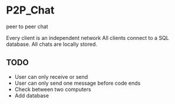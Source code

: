 # P2P_Chat
peer to peer chat 

Every client is an independent network 
All clients connect to a SQL database.
All chats are locally stored.

## TODO
- User can only receive or send
- User can only send one message before code ends
- Check between two computers
- Add database